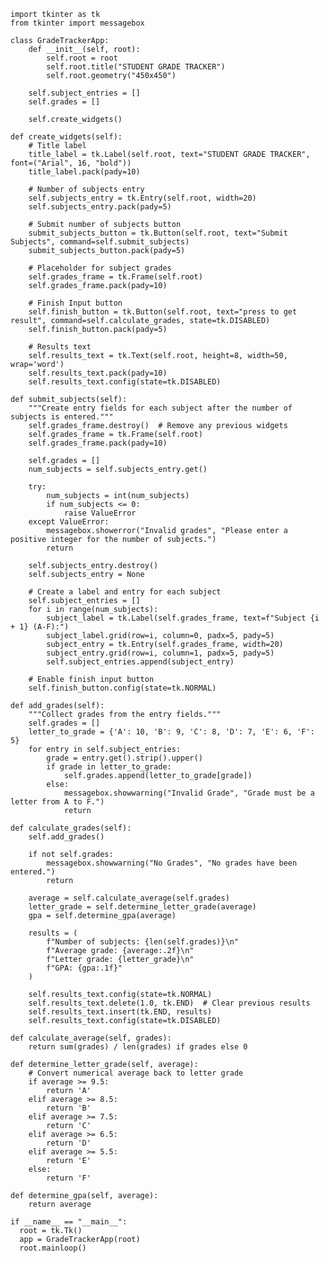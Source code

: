     import tkinter as tk
    from tkinter import messagebox

    class GradeTrackerApp:
        def __init__(self, root):
            self.root = root
            self.root.title("STUDENT GRADE TRACKER")
            self.root.geometry("450x450")

        self.subject_entries = []
        self.grades = []

        self.create_widgets()

    def create_widgets(self):
        # Title label
        title_label = tk.Label(self.root, text="STUDENT GRADE TRACKER", font=("Arial", 16, "bold"))
        title_label.pack(pady=10)

        # Number of subjects entry
        self.subjects_entry = tk.Entry(self.root, width=20)
        self.subjects_entry.pack(pady=5)

        # Submit number of subjects button
        submit_subjects_button = tk.Button(self.root, text="Submit Subjects", command=self.submit_subjects)
        submit_subjects_button.pack(pady=5)

        # Placeholder for subject grades
        self.grades_frame = tk.Frame(self.root)
        self.grades_frame.pack(pady=10)

        # Finish Input button
        self.finish_button = tk.Button(self.root, text="press to get result", command=self.calculate_grades, state=tk.DISABLED)
        self.finish_button.pack(pady=5)

        # Results text
        self.results_text = tk.Text(self.root, height=8, width=50, wrap='word')
        self.results_text.pack(pady=10)
        self.results_text.config(state=tk.DISABLED)

    def submit_subjects(self):
        """Create entry fields for each subject after the number of subjects is entered."""
        self.grades_frame.destroy()  # Remove any previous widgets
        self.grades_frame = tk.Frame(self.root)
        self.grades_frame.pack(pady=10)

        self.grades = []
        num_subjects = self.subjects_entry.get()

        try:
            num_subjects = int(num_subjects)
            if num_subjects <= 0:
                raise ValueError
        except ValueError:
            messagebox.showerror("Invalid grades", "Please enter a positive integer for the number of subjects.")
            return

        self.subjects_entry.destroy()
        self.subjects_entry = None

        # Create a label and entry for each subject
        self.subject_entries = []
        for i in range(num_subjects):
            subject_label = tk.Label(self.grades_frame, text=f"Subject {i + 1} (A-F):")
            subject_label.grid(row=i, column=0, padx=5, pady=5)
            subject_entry = tk.Entry(self.grades_frame, width=20)
            subject_entry.grid(row=i, column=1, padx=5, pady=5)
            self.subject_entries.append(subject_entry)

        # Enable finish input button
        self.finish_button.config(state=tk.NORMAL)

    def add_grades(self):
        """Collect grades from the entry fields."""
        self.grades = []
        letter_to_grade = {'A': 10, 'B': 9, 'C': 8, 'D': 7, 'E': 6, 'F': 5}
        for entry in self.subject_entries:
            grade = entry.get().strip().upper()
            if grade in letter_to_grade:
                self.grades.append(letter_to_grade[grade])
            else:
                messagebox.showwarning("Invalid Grade", "Grade must be a letter from A to F.")
                return

    def calculate_grades(self):
        self.add_grades()
        
        if not self.grades:
            messagebox.showwarning("No Grades", "No grades have been entered.")
            return

        average = self.calculate_average(self.grades)
        letter_grade = self.determine_letter_grade(average)
        gpa = self.determine_gpa(average)

        results = (
            f"Number of subjects: {len(self.grades)}\n"
            f"Average grade: {average:.2f}\n"
            f"Letter grade: {letter_grade}\n"
            f"GPA: {gpa:.1f}"
        )

        self.results_text.config(state=tk.NORMAL)
        self.results_text.delete(1.0, tk.END)  # Clear previous results
        self.results_text.insert(tk.END, results)
        self.results_text.config(state=tk.DISABLED)

    def calculate_average(self, grades):
        return sum(grades) / len(grades) if grades else 0

    def determine_letter_grade(self, average):
        # Convert numerical average back to letter grade
        if average >= 9.5:
            return 'A'
        elif average >= 8.5:
            return 'B'
        elif average >= 7.5:
            return 'C'
        elif average >= 6.5:
            return 'D'
        elif average >= 5.5:
            return 'E'
        else:
            return 'F'

    def determine_gpa(self, average):
        return average

    if __name__ == "__main__":
      root = tk.Tk()
      app = GradeTrackerApp(root)
      root.mainloop()
